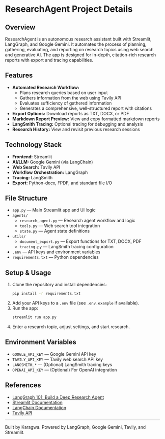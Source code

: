 # ResearchAgent Project Details

## Overview
ResearchAgent is an autonomous research assistant built with Streamlit, LangGraph, and Google Gemini. It automates the process of planning, gathering, evaluating, and reporting on research topics using web search and generative AI. The app is designed for in-depth, citation-rich research reports with export and tracing capabilities.

## Features
- **Automated Research Workflow:**
  - Plans research queries based on user input
  - Gathers information from the web using Tavily API
  - Evaluates sufficiency of gathered information
  - Generates a comprehensive, well-structured report with citations
- **Export Options:** Download reports as TXT, DOCX, or PDF
- **Markdown Report Preview:** View and copy formatted markdown reports
- **LangSmith Tracing:** Optional tracing for debugging and analysis
- **Research History:** View and revisit previous research sessions

## Technology Stack
- **Frontend:** Streamlit
- **AI/LLM:** Google Gemini (via LangChain)
- **Web Search:** Tavily API
- **Workflow Orchestration:** LangGraph
- **Tracing:** LangSmith
- **Export:** Python-docx, FPDF, and standard file I/O

## File Structure
- `app.py` — Main Streamlit app and UI logic
- `agents/`
  - `research_agent.py` — Research agent workflow and logic
  - `tools.py` — Web search tool integration
  - `state.py` — Agent state definitions
- `utils/`
  - `document_export.py` — Export functions for TXT, DOCX, PDF
  - `tracing.py` — LangSmith tracing configuration
- `.env` — API keys and environment variables
- `requirements.txt` — Python dependencies

## Setup & Usage
1. Clone the repository and install dependencies:
   ```sh
   pip install -r requirements.txt
   ```
2. Add your API keys to a `.env` file (see `.env.example` if available).
3. Run the app:
   ```sh
   streamlit run app.py
   ```
4. Enter a research topic, adjust settings, and start research.

## Environment Variables
- `GOOGLE_API_KEY` — Google Gemini API key
- `TAVILY_API_KEY` — Tavily web search API key
- `LANGSMITH_*` — (Optional) LangSmith tracing keys
- `OPENAI_API_KEY` — (Optional) For OpenAI integration

## References
- [LangGraph 101: Build a Deep Research Agent](https://towardsdatascience.com/langgraph-101-lets-build-a-deep-research-agent/)
- [Streamlit Documentation](https://docs.streamlit.io/)
- [LangChain Documentation](https://python.langchain.com/)
- [Tavily API](https://docs.tavily.com/)

---
Built by Karagwa. Powered by LangGraph, Google Gemini, Tavily, and Streamlit.
